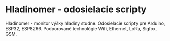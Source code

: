 # Hladinomer - odosielacie scripty
Hladinomer - monitor výšky hladiny studne. Odosielacie scripty pre Arduino, ESP32, ESP8266. Podporované technológie Wifi, Ethernet, LoRa, Sigfox, GSM.
